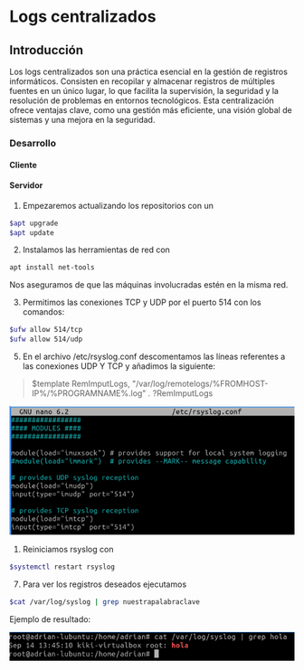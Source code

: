 # Logs centralizados

## Introducción

Los logs centralizados son una práctica esencial en la gestión de registros informáticos. Consisten en recopilar y almacenar registros de múltiples fuentes en un único lugar, lo que facilita la supervisión, la seguridad y la resolución de problemas en entornos tecnológicos. Esta centralización ofrece ventajas clave, como una gestión más eficiente, una visión global de sistemas y una mejora en la seguridad.

### Desarrollo

#### Cliente


#### Servidor

1. Empezaremos actualizando los repositorios con un

```bash
$apt upgrade
$apt update
```

2. Instalamos las herramientas de red con 

```bash
apt install net-tools
``` 
Nos aseguramos de que las máquinas involucradas estén en la misma red.
   
3. Permitimos las conexiones TCP y UDP por el puerto 514 con los comandos: 

```bash 
$ufw allow 514/tcp
$ufw allow 514/udp
```

5. En el archivo /etc/rsyslog.conf descomentamos las líneas referentes a las conexiones UDP Y TCP y añadimos la siguiente:

> $template RemImputLogs, "/var/log/remotelogs/%FROMHOST-IP%/%PROGRAMNAME%.log" *.* ?RemImputLogs

![tux](udptcp.png)

1. Reiniciamos rsyslog con

```bash
$systemctl restart rsyslog
```

7. Para ver los registros deseados ejecutamos

```bash
$cat /var/log/syslog | grep nuestrapalabraclave
```
Ejemplo de resultado:

![tux](imagen2.png)